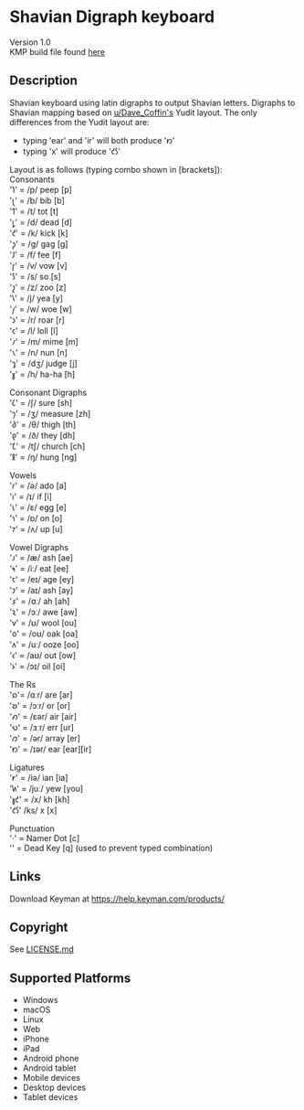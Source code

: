 Shavian Digraph keyboard
==============

Version 1.0  
KMP build file found [here](https://github.com/Nulpoints/shavian_digraph/blob/main/build/shavian_digraph.kmp)

Description
-----------
Shavian keyboard using latin digraphs to output Shavian letters.
Digraphs to Shavian mapping based on [u/Dave_Coffin's](https://www.reddit.com/r/shavian/comments/1b1p5eb/comment/ksu31g1/?utm_source=share&utm_medium=web2x&context=3) Yudit layout.
The only differences from the Yudit layout are:
* typing 'ear' and 'ir' will both produce '𐑽'
* typing 'x' will produce '𐑒𐑕'

Layout is as follows (typing combo shown in [brackets]):  
Consonants  
'𐑐' = /p/ peep [p]  
'𐑚' = /b/ bib [b]  
'𐑑' = /t/ tot [t]  
'𐑛' = /d/ dead [d]  
'𐑒' = /k/ kick [k]  
'𐑜' = /g/ gag [g]  
'𐑓' = /f/ fee [f]  
'𐑝' = /v/ vow [v]  
'𐑕' = /s/ so [s]  
'𐑟' = /z/ zoo [z]  
'𐑘' = /j/ yea [y]  
'𐑢' = /w/ woe [w]  
'𐑮' = /r/ roar [r]  
'𐑤' = /l/ loll [l]  
'𐑥' = /m/ mime [m]  
'𐑯' = /n/ nun [n]  
'𐑡' = /dʒ/ judge [j]  
'𐑣' = /h/ ha-ha [h]  

Consonant Digraphs  
'𐑖' = /ʃ/ sure [sh]  
'𐑠' = /ʒ/ measure [zh]  
'𐑔' = /θ/ thigh [th]  
'𐑞' = /ð/ they [dh]  
'𐑗' = /tʃ/ church [ch]  
'𐑙' = /ŋ/ hung [ng]  

Vowels  
'𐑩' = /ə/ ado [a]  
'𐑦' = /ɪ/ if [i]  
'𐑧' = /ɛ/ egg [e]  
'𐑪' = /ɒ/ on [o]  
'𐑳' = /ʌ/ up [u]  

Vowel Digraphs  
'𐑨' = /æ/ ash [ae]  
'𐑰' = /iː/ eat [ee]  
'𐑱' = /eɪ/ age [ey]  
'𐑲' = /aɪ/ ash [ay]  
'𐑭' = /ɑː/ ah [ah]  
'𐑷' = /ɔː/ awe [aw]  
'𐑫' = /ʊ/ wool [ou]  
'𐑴' = /oʊ/ oak [oa]  
'𐑵' = /uː/ ooze [oo]  
'𐑬' = /aʊ/ out [ow]  
'𐑶' = /ɔɪ/ oil [oi]  
				
The Rs  
'𐑸'= /ɑːr/ are [ar]  
'𐑹' = /ɔːr/ or [or]  
'𐑺' = /ɛər/ air [air]  
'𐑻' = /ɜːr/ err [ur]  
'𐑼' =  /ər/ array [er]  
'𐑽' = /ɪər/ ear [ear][ir]  

Ligatures  
'𐑾' = /iə/ ian [ia]  
'𐑿' = /juː/ yew [you]  
'𐑣𐑒' = /x/ kh [kh]  
'𐑒𐑕' /ks/ x [x]  

Punctuation  
'·' = Namer Dot [c]  
'' = Dead Key [q] (used to prevent typed combination)  


Links
-----
Download Keyman at https://help.keyman.com/products/

Copyright
---------
See [LICENSE.md](LICENSE.md)

Supported Platforms
-------------------
 * Windows
 * macOS
 * Linux
 * Web
 * iPhone
 * iPad
 * Android phone
 * Android tablet
 * Mobile devices
 * Desktop devices
 * Tablet devices

